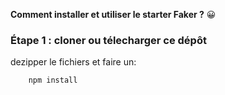 **Comment installer et utiliser le starter Faker ?** 😀
### Étape 1 : cloner ou télecharger ce dépôt

dezipper le fichiers et faire un:

        npm install


